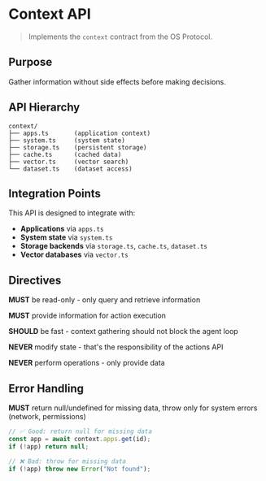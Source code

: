 # Context API

> Implements the `context` contract from the OS Protocol.

## Purpose

Gather information without side effects before making decisions.

## API Hierarchy

```
context/
├── apps.ts       (application context)
├── system.ts     (system state)
├── storage.ts    (persistent storage)
├── cache.ts      (cached data)
├── vector.ts     (vector search)
└── dataset.ts    (dataset access)
```

## Integration Points

This API is designed to integrate with:

- **Applications** via `apps.ts`
- **System state** via `system.ts`
- **Storage backends** via `storage.ts`, `cache.ts`, `dataset.ts`
- **Vector databases** via `vector.ts`

## Directives

**MUST** be read-only - only query and retrieve information

**MUST** provide information for action execution

**SHOULD** be fast - context gathering should not block the agent loop

**NEVER** modify state - that's the responsibility of the actions API

**NEVER** perform operations - only provide data

## Error Handling

**MUST** return null/undefined for missing data, throw only for system errors (network, permissions)

```typescript
// ✅ Good: return null for missing data
const app = await context.apps.get(id);
if (!app) return null;

// ❌ Bad: throw for missing data
if (!app) throw new Error("Not found");
```
